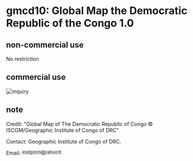 # gmcd10: Global Map the Democratic Republic of the Congo 1.0
## non-commercial use
No restriction
## commercial use
![inquiry](https://globalmaps.github.io/globalmaps/inquiry.png)

## note
Credit: "Global Map of The Democratic Republic of Congo © ISCGM/Geographic Institute of Congo of DRC"

Contact: Geographic Institute of Congo of DRC.

Email: ![email](email.png)
